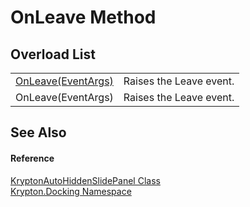 # OnLeave Method


## Overload List
<table>
<tr>
<td><a href="c7ef5a53-e63b-b91d-bcf1-d861ab2f21ca.md">OnLeave(EventArgs)</a></td>
<td>Raises the Leave event.</td></tr>
<tr>
<td>OnLeave(EventArgs)</td>
<td>Raises the Leave event.</td></tr>
</table>

## See Also


#### Reference
<a href="4b7d7b26-febb-d627-2730-682b01ac4579.md">KryptonAutoHiddenSlidePanel Class</a>  
<a href="98399376-cf41-9454-4b4d-4fab2ca20bc7.md">Krypton.Docking Namespace</a>  

